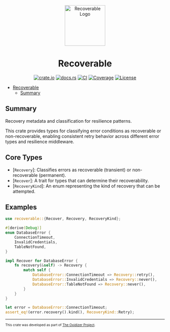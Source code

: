<div style="text-align: center">
 <img src="./logo.png" alt="Recoverable Logo" width="128">

# Recoverable

[![crate.io](https://img.shields.io/crates/v/recoverable.svg)](https://crates.io/crates/recoverable)
[![docs.rs](https://docs.rs/recoverable/badge.svg)](https://docs.rs/recoverable)
[![CI](https://github.com/microsoft/oxidizer/workflows/main/badge.svg)](https://github.com/microsoft/oxidizer/actions)
[![Coverage](https://codecov.io/gh/microsoft/oxidizer/graph/badge.svg?token=FCUG0EL5TI)](https://codecov.io/gh/microsoft/oxidizer)
[![License](https://img.shields.io/badge/license-MIT-blue.svg)](../LICENSE)

</div>

- [Recoverable](#recoverable)
  - [Summary](#summary)

## Summary

<!-- cargo-rdme start -->

Recovery metadata and classification for resilience patterns.

This crate provides types for classifying error conditions as recoverable or non-recoverable,
enabling consistent retry behavior across different error types and resilience middleware.

## Core Types

- [`Recovery`]: Classifies errors as recoverable (transient) or non-recoverable (permanent).
- [`Recover`]: A trait for types that can determine their recoverability.
- [`RecoveryKind`]: An enum representing the kind of recovery that can be attempted.

## Examples

```rust
use recoverable::{Recover, Recovery, RecoveryKind};

#[derive(Debug)]
enum DatabaseError {
    ConnectionTimeout,
    InvalidCredentials,
    TableNotFound,
}

impl Recover for DatabaseError {
    fn recovery(&self) -> Recovery {
        match self {
            DatabaseError::ConnectionTimeout => Recovery::retry(),
            DatabaseError::InvalidCredentials => Recovery::never(),
            DatabaseError::TableNotFound => Recovery::never(),
        }
    }
}

let error = DatabaseError::ConnectionTimeout;
assert_eq!(error.recovery().kind(), RecoveryKind::Retry);
```

<!-- cargo-rdme end -->

<div style="font-size: 75%" ><hr/>

This crate was developed as part of [The Oxidizer Project](https://github.com/microsoft/oxidizer).

</div>
